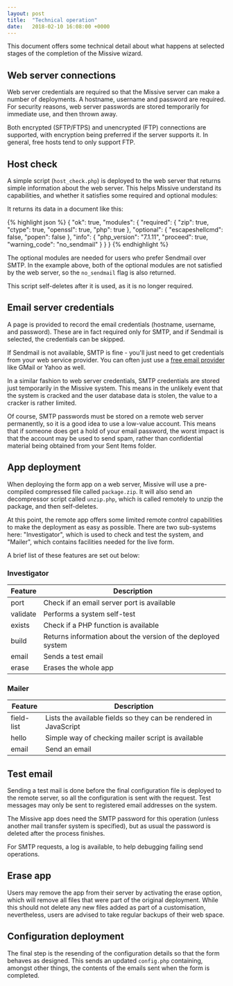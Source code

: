 ```yaml
---
layout: post
title:  "Technical operation"
date:   2018-02-10 16:08:00 +0000
---
```


This document offers some technical detail about what happens at selected stages of
the completion of the Missive wizard.

## Web server connections

Web server credentials are required so that the Missive server can make a number of
deployments. A hostname, username and password are required. For security reasons,
web server passwords are stored temporarily for immediate use, and then thrown away.

Both encrypted (SFTP/FTPS) and unencrypted (FTP) connections are supported, with encryption
being preferred if the server supports it. In general, free hosts tend to only support
FTP.

## Host check

A simple script (`host_check.php`) is deployed to the web server that returns simple
information about the web server. This helps Missive understand its capabilities,
and whether it satisfies some required and optional modules:

It returns its data in a document like this:

{% highlight json %}
{
  "ok": true,
  "modules": {
    "required": {
      "zip": true,
      "ctype": true,
      "openssl": true,
      "php": true
    },
    "optional": {
      "escapeshellcmd": false,
      "popen": false
    },
    "info": {
      "php_version": "7.1.11",
      "proceed": true,
      "warning_code": "no_sendmail"
    }
  }
}
{% endhighlight %}

The optional modules are needed for users who prefer Sendmail over SMTP. In the
example above, both of the optional modules are not satisfied by the web server, 
so the `no_sendmail` flag is also returned.

This script self-deletes after it is used, as it is no longer required.

## Email server credentials

A page is provided to record the email credentials (hostname, username, and password).
These are in fact required only for SMTP, and if Sendmail is selected, the credentials
can be skipped.

If Sendmail is not available, SMTP is fine - you'll just need to get credentials
from your web service provider. You can often just use a [free email provider](/2018/02/26/smtp-providers.html)
like GMail or Yahoo as well.

In a similar fashion to web server credentials, SMTP credentials are stored just
temporarily in the Missive system. This means in the unlikely event that
the system is cracked and the user database data is stolen, the value to a cracker
is rather limited.

Of course, SMTP passwords must be stored on a remote web server permanently, so
it is a good idea to use a low-value account. This means that if someone does
get a hold of your email password, the worst impact is that the account may be
used to send spam, rather than confidential material being obtained from your
Sent Items folder.

## App deployment

When deploying the form app on a web server, Missive will use a pre-compiled
compressed file called `package.zip`. It will also send an decompressor script
called `unzip.php`, which is called remotely to unzip the package, and then
self-deletes.

At this point, the remote app offers some limited remote control capabilities
to make the deployment as easy as possible. There are two sub-systems here:
"Investigator", which is used to check and test the system, and "Mailer",
which contains facilities needed for the live form.

A brief list of these features are set out below:

### Investigator

| Feature | Description
| ------- | ----------- |
| port | Check if an email server port is available |
| validate | Performs a system self-test |
| exists | Check if a PHP function is available |
| build | Returns information about the version of the deployed system |
| email | Sends a test email |
| erase | Erases the whole app |

### Mailer

| Feature | Description
| ------- | ----------- |
| field-list | Lists the available fields so they can be rendered in JavaScript |
| hello | Simple way of checking mailer script is available |
| email | Send an email |

## Test email

Sending a test mail is done before the final configuration file is deployed to
the remote server, so all the configuration is sent with the request. Test messages
may only be sent to registered email addresses on the system.

The Missive app does need the SMTP password for this operation (unless another mail
transfer system is specified), but as usual the password is deleted after the process
finishes.

For SMTP requests, a log is available, to help debugging failing send operations.

## Erase app

Users may remove the app from their server by activating the erase option, which
will remove all files that were part of the original deployment. While this should
not delete any new files added as part of a customisation, nevertheless, users are
advised to take regular backups of their web space.

## Configuration deployment

The final step is the resending of the configuration details so that the form
behaves as designed. This sends an updated `config.php` containing, amongst other
things, the contents of the emails sent when the form is completed.
